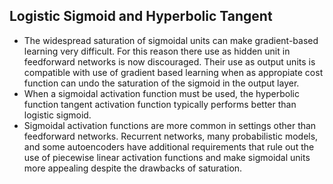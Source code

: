 ## Logistic Sigmoid and Hyperbolic Tangent
- The widespread saturation of sigmoidal units can make gradient-based learning very difficult.  For this reason there use as hidden unit in feedforward networks is now discouraged. Their use as output units is compatible with use of gradient based learning when as appropiate cost function can undo the saturation of the sigmoid in the output layer.
- When a sigmoidal activation function must be used, the hyperbolic function tangent activation function typically performs better than logistic sigmoid.
- Sigmoidal activation functions are more common in settings other than feedforward networks. Recurrent networks, many probabilistic models, and some autoencoders have additional requirements that rule out the use of piecewise linear activation functions and make sigmoidal units more appealing despite the drawbacks of saturation.